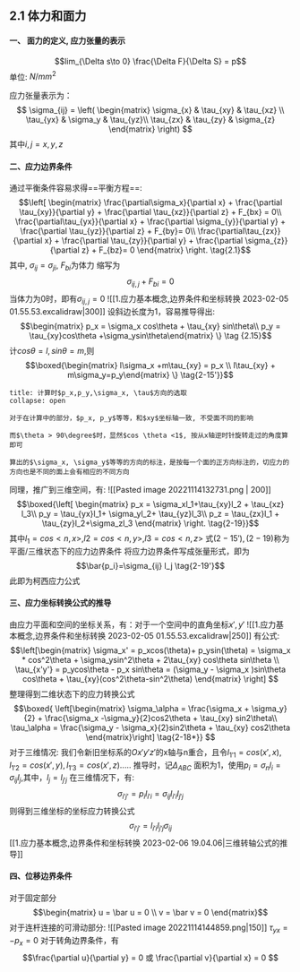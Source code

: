 ## **2.1 体力和面力**
#### **一、 面力的定义, 应力张量的表示**
$$lim_{\Delta s\to 0} \frac{\Delta F}{\Delta S} = p$$ 单位: $N/mm^2$

应力张量表示为：
$$ \sigma_{ij} = \left( \begin{matrix} \sigma_{x} & \tau_{xy} & \tau_{xz} \\ 
\tau_{yx} & \sigma_y & \tau_{yz}\\ 
\tau_{zx} & \tau_{zy} & \sigma_{z} \end{matrix} \right) $$
其中$i,j = x,y,z$

#### 二、应力边界条件
通过平衡条件容易求得==平衡方程==:
$$\left[ \begin{matrix} \frac{\partial\sigma_x}{\partial x} + \frac{\partial \tau_{xy}}{\partial y} + \frac{\partial \tau_{xz}}{\partial z} + F_{bx} = 0\\
\frac{\partial\tau_{yx}}{\partial x} + \frac{\partial \sigma_{y}}{\partial y} + \frac{\partial \tau_{yz}}{\partial z} + F_{by}= 0\\
\frac{\partial\tau_{zx}}{\partial x} + \frac{\partial \tau_{zy}}{\partial y} + \frac{\partial \sigma_{z}}{\partial z} + F_{bz}= 0
\end{matrix} \right. \tag{2.1}$$
其中, $\sigma_{ij} = \sigma_{ji}$, $F_{bi}$为体力
缩写为
$$\sigma_{ij,j} + F_{bi}= 0\tag{2.1'}$$
当体力为0时，即有$\sigma_{ij,j}= 0$
![[1.应力基本概念,边界条件和坐标转换 2023-02-05 01.55.53.excalidraw|300]]
设斜边长度为1，容易推导得出: 
$$\begin{matrix} p_x = \sigma_x cos\theta + \tau_{xy} sin\theta\\
p_y = \tau_{xy}cos\theta +\sigma_ysin\theta\end{matrix} \} \tag {2.15}$$
计$cos\theta = l,sin\theta = m,$则
$$\boxed{\begin{matrix} l\sigma_x +m\tau_{xy} = p_x \\
l\tau_{xy} + m\sigma_y=p_y\end{matrix} \} \tag{2-15'}}$$
`````ad-warning
title: 计算时$p_x,p_y,\sigma_x, \tau$方向的选取
collapse: open

对于在计算中的部分，$p_x, p_y$等等，和$xy$坐标轴一致, 不受面不同的影响

而$\theta > 90\degree$时，显然$cos \theta <1$, 按从x轴逆时针旋转走过的角度算即可

算出的$\sigma_x, \sigma_y$等等的方向的标注，是按每一个面的正方向标注的，切应力的方向也是不同的面上会有相应的不同方向
`````

同理，推广到三维空间，有: 
![[Pasted image 20221114132731.png | 200]]
$$\boxed{\left[ \begin{matrix} p_x = \sigma_xl_1+\tau_{xy}l_2 + \tau_{xz} l_3\\
p_y = \tau_{yx}l_1+ \sigma_yl_2+ \tau_{yz}l_3\\
p_z = \tau_{zx}l_1 + \tau_{zy}l_2+\sigma_zl_3
\end{matrix} \right. \tag{2-19}}$$
其中$l_1 = cos<n,x> ,l2 = cos<n,y>, l3 = cos<n,z>$
式$(2-15'),(2-19)$称为平面/三维状态下的应力边界条件
将应力边界条件写成张量形式，即为
$$\bar{p_i}=\sigma_{ij} l_j  \tag{2-19'}$$
此即为柯西应力公式

#### **三、应力坐标转换公式的推导**

由应力平面和空间的坐标关系，有：对于一个空间中的直角坐标$x',y'$
![[1.应力基本概念,边界条件和坐标转换 2023-02-05 01.55.53.excalidraw|250]]
有公式:
$$\left[\begin{matrix}
\sigma_x' = p_xcos(\theta)+ p_ysin(\theta) = \sigma_x * cos^2\theta + \sigma_ysin^2\theta + 2\tau_{xy} cos\theta sin\theta \\
\tau_{x'y'} = p_ycos\theta - p_x sin\theta = (\sigma_y - \sigma_x )sin\theta cos\theta + \tau_{xy}(cos^2\theta-sin^2\theta) 
\end{matrix} \right] $$
整理得到二维状态下的应力转换公式
$$\boxed{
\left[\begin{matrix}
\sigma_\alpha = \frac{\sigma_x + \sigma_y}{2} + \frac{\sigma_x -\sigma_y}{2}cos2\theta + \tau_{xy} sin2\theta\\
\tau_\alpha = \frac{\sigma_y - \sigma_x}{2}sin2\theta + \tau_{xy} cos2\theta
\end{matrix}\right]
\tag{2-18*}}
$$
对于三维情况: 
我们令新旧坐标系的$Ox'y'z'$的x轴与n重合，且令$l_{1'1} = cos(x',x),l_{1'2} = cos(x',y), l_{1'3} = cos(x',z).....$
推导时，记$\Delta_{ABC}$ 面积为1，使用$p_i = \sigma_n l_i = \sigma_{ij}l_j$,其中，$l_j = l_{j'j}$
在三维情况下，有:
$$\sigma_{i'j'} = p_i l_{i'i} = \sigma_{ij} l_{i'i} l_{j'j}$$
则得到三维坐标的坐标应力转换公式
$$ \sigma_{i'j'} = l_{i'i} l_{j'j} \sigma_{ij} \tag{2-20}$$
[[1.应力基本概念,边界条件和坐标转换 2023-02-06 19.04.06|三维转轴公式的推导]]

#### **四、位移边界条件**
对于固定部分
$$\begin{matrix}
u = \bar u = 0 \\ v = \bar v = 0 \end{matrix}$$
对于连杆连接的可滑动部分:
![[Pasted image 20221114144859.png|150]]
$\tau_{yx} = -p_x =0$
对于转角边界条件，有
$$\frac{\partial u}{\partial y} = 0 或 \frac{\partial v}{\partial x} = 0 $$

